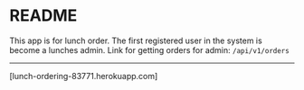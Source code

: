 # README
This app is for lunch order.
The first registered user in the system is become a lunches admin.
Link for getting orders for admin: ```/api/v1/orders```
_____
[lunch-ordering-83771.herokuapp.com]
